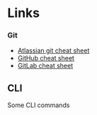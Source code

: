 # Links

### Git

- [Atlassian git cheat sheet](https://www.atlassian.com/git/tutorials/atlassian-git-cheatsheet)
- [GitHub cheat sheet](https://education.github.com/git-cheat-sheet-education.pdf)
- [GitLab cheat sheet](https://about.gitlab.com/images/press/git-cheat-sheet.pdf)

## CLI

Some CLI commands
